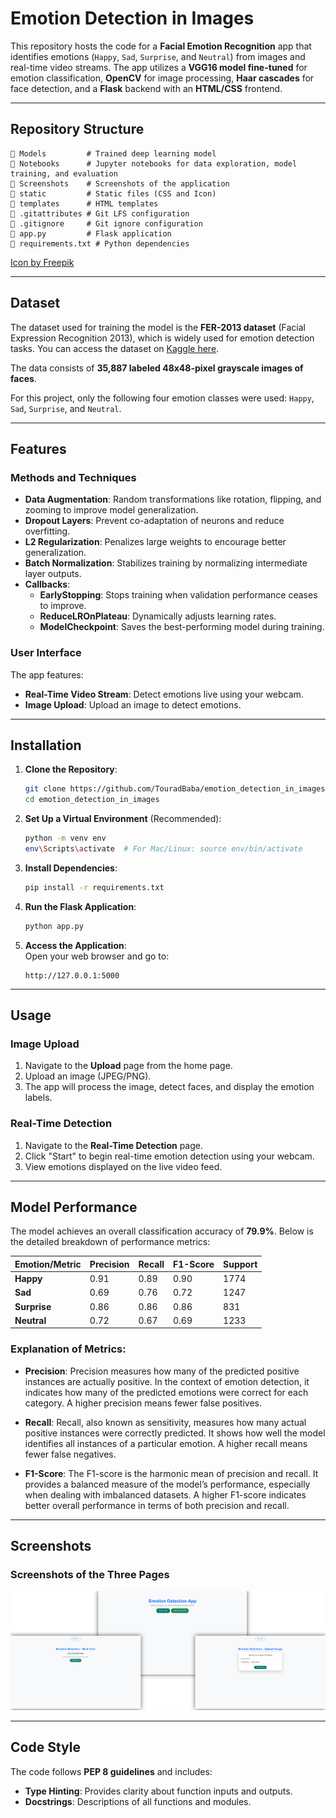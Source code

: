 # **Emotion Detection in Images**

This repository hosts the code for a **Facial Emotion Recognition** app that identifies emotions (`Happy`, `Sad`, `Surprise`, and `Neutral`) from images and real-time video streams. The app utilizes a **VGG16 model fine-tuned** for emotion classification, **OpenCV** for image processing, **Haar cascades** for face detection, and a **Flask** backend with an **HTML/CSS** frontend.

---

## **Repository Structure**

```
📁 Models         # Trained deep learning model
📁 Notebooks      # Jupyter notebooks for data exploration, model training, and evaluation
📁 Screenshots    # Screenshots of the application
📁 static         # Static files (CSS and Icon)
📁 templates      # HTML templates
📄 .gitattributes # Git LFS configuration
📄 .gitignore     # Git ignore configuration
📄 app.py         # Flask application
📄 requirements.txt # Python dependencies
```
[Icon by Freepik](https://www.freepik.com/icon/smile_2383590)

---

## **Dataset**

The dataset used for training the model is the **FER-2013 dataset** (Facial Expression Recognition 2013), which is widely used for emotion detection tasks. You can access the dataset on [Kaggle here](https://www.kaggle.com/datasets/msambare/fer2013).

The data consists of **35,887 labeled 48x48-pixel grayscale images of faces**.

For this project, only the following four emotion classes were used: `Happy`, `Sad`, `Surprise`, and `Neutral`.

---

## **Features**

### **Methods and Techniques**
- **Data Augmentation**: Random transformations like rotation, flipping, and zooming to improve model generalization.
- **Dropout Layers**: Prevent co-adaptation of neurons and reduce overfitting.
- **L2 Regularization**: Penalizes large weights to encourage better generalization.
- **Batch Normalization**: Stabilizes training by normalizing intermediate layer outputs.
- **Callbacks**:
  - **EarlyStopping**: Stops training when validation performance ceases to improve.
  - **ReduceLROnPlateau**: Dynamically adjusts learning rates.
  - **ModelCheckpoint**: Saves the best-performing model during training.

### **User Interface**
The app features:
- **Real-Time Video Stream**: Detect emotions live using your webcam.
- **Image Upload**: Upload an image to detect emotions.

---

## **Installation**

1. **Clone the Repository**:
   ```bash
   git clone https://github.com/TouradBaba/emotion_detection_in_images.git
   cd emotion_detection_in_images
   ```

2. **Set Up a Virtual Environment** (Recommended):
   ```bash
   python -m venv env
   env\Scripts\activate  # For Mac/Linux: source env/bin/activate
   ```

3. **Install Dependencies**:
   ```bash
   pip install -r requirements.txt
   ```

4. **Run the Flask Application**:
   ```bash
   python app.py
   ```

5. **Access the Application**:  
   Open your web browser and go to:
   ```
   http://127.0.0.1:5000
   ```

---

## **Usage**

### **Image Upload**
1. Navigate to the **Upload** page from the home page.
2. Upload an image (JPEG/PNG).
3. The app will process the image, detect faces, and display the emotion labels.

### **Real-Time Detection**
1. Navigate to the **Real-Time Detection** page.
2. Click "Start" to begin real-time emotion detection using your webcam.
3. View emotions displayed on the live video feed.

---

## **Model Performance**

The model achieves an overall classification accuracy of **79.9%**. Below is the detailed breakdown of performance metrics:

| **Emotion/Metric** | **Precision** | **Recall** | **F1-Score** | **Support** |  
|--------------------|---------------|------------|--------------|-------------|  
| **Happy**          | 0.91          | 0.89       | 0.90         | 1774        |  
| **Sad**            | 0.69          | 0.76       | 0.72         | 1247        |  
| **Surprise**       | 0.86          | 0.86       | 0.86         | 831         |  
| **Neutral**        | 0.72          | 0.67       | 0.69         | 1233        |  

### **Explanation of Metrics**:
- **Precision**: Precision measures how many of the predicted positive instances are actually positive. In the context of emotion detection, it indicates how many of the predicted emotions were correct for each category. A higher precision means fewer false positives.
  
- **Recall**: Recall, also known as sensitivity, measures how many actual positive instances were correctly predicted. It shows how well the model identifies all instances of a particular emotion. A higher recall means fewer false negatives.

- **F1-Score**: The F1-score is the harmonic mean of precision and recall. It provides a balanced measure of the model’s performance, especially when dealing with imbalanced datasets. A higher F1-score indicates better overall performance in terms of both precision and recall.

---

## **Screenshots**

### **Screenshots of the Three Pages**

![Screenshots of the Three Pages](Screenshots/Screenshots_of_the_Three_Pages.png)

---

## **Code Style**
The code follows **PEP 8 guidelines** and includes:
- **Type Hinting**: Provides clarity about function inputs and outputs.
- **Docstrings**: Descriptions of all functions and modules.
